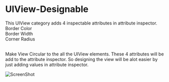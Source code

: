 # UIView-Designable
This UIView category adds 4 inspectable attributes in attribute inspector.<br />
Border Color<br />
Border Width<br />
Corner Radius <br /><br />

Make View Circular to the all the UIView elements.
These 4 attributes will be add to the attribute inspector. 
So designing the view will be alot easier by just adding values in attribute inspector.

![ScreenShot](https://raw.github.com/MubeenQazi/UIView-Designable/master/SS.PNG)
